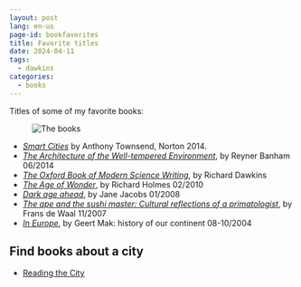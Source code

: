 ```yaml
---
layout: post
lang: en-us
page-id: bookfavorites
title: Favorite titles
date: 2024-04-11
tags:
  - dawkins
categories:
  - books
---
```


<!--
SPDX-FileCopyrightText: 2024 EJ Broerse

SPDX-License-Identifier: CC-BY-NC-SA-4.0
-->

Titles of some of my favorite books:

<figure><img src='{{ "/assets/img/blog/20240411_favbooks.jpg" | relative_url }}' alt="The books" class='img-fluid'></figure>

- _[Smart Cities](https://legacy.iftf.org/smartcities/)_ by Anthony Townsend, Norton 2014.
- _[The Architecture of the Well-tempered Environment](https://archive.org/details/architectureofwe00banh/page/n2/mode/1up)_, by Reyner Banham 06/2014
- _[The Oxford Book of Modern Science Writing](https://en.m.wikipedia.org/wiki/The_Oxford_Book_of_Modern_Science_Writing)_, by Richard Dawkins
- _[The Age of Wonder]()_, by Richard Holmes 02/2010
- _[Dark age ahead](https://en.m.wikipedia.org/wiki/Dark_Age_Ahead)_, by Jane Jacobs 01/2008
- _[The ape and the sushi master: Cultural reflections of a primatologist](https://psycnet.apa.org/record/2001-00419-000)_, by Frans de Waal 11/2007
- _[In Europe](https://www.geertmak.nl/en/books/in-europa-in-europe/)_, by Geert Mak: history of our continent 08-10/2004

## Find books about a city

- [Reading the City](https://readingthecity.com/)
